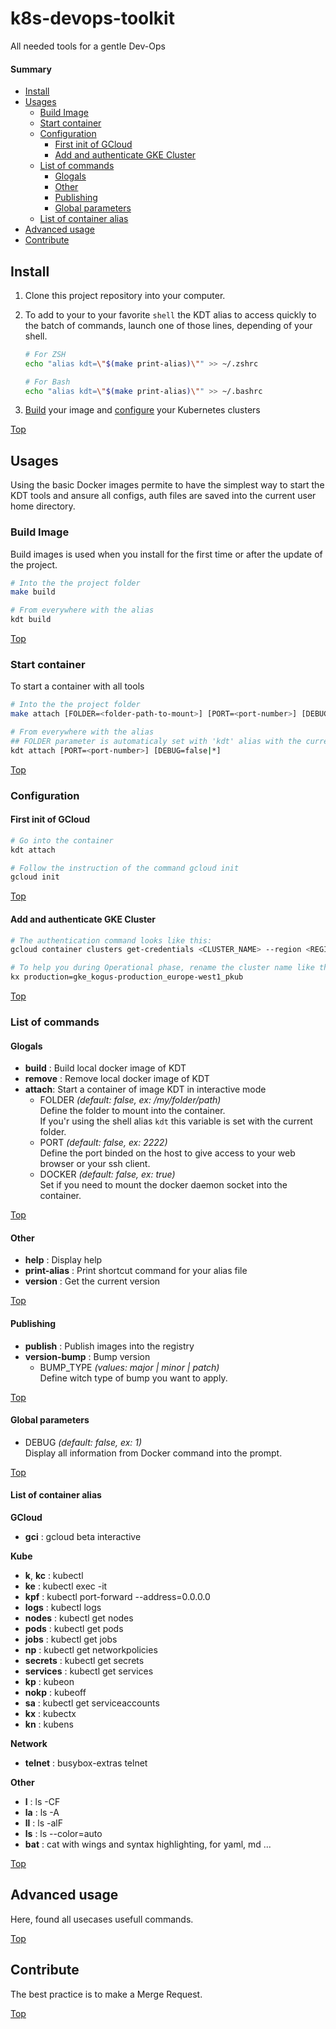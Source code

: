 # k8s-devops-toolkit

All needed tools for a gentle Dev-Ops

#### Summary

- [Install](#install)
- [Usages](#usages)
   * [Build Image](#build-image)
   * [Start container](#start-container)
   * [Configuration](#configuration)
      - [First init of GCloud](#first-init-of-gcloud)
      - [Add and authenticate GKE Cluster](#add-and-authenticate-gke-cluster)
   * [List of commands](#list-of-commands)
      - [Glogals](#glogals)
      - [Other](#other)
      - [Publishing](#publishing)
      - [Global parameters](#global-parameters)
   * [List of container alias](#list-of-container-alias)
- [Advanced usage](#advanced-usage)
- [Contribute](#contribute)

## Install

1. Clone this project repository into your computer.

2. To add to your to your favorite `shell` the KDT alias to access quickly to the batch of
   commands, launch one of those lines, depending of your shell.
   ```bash
   # For ZSH
   echo "alias kdt=\"$(make print-alias)\"" >> ~/.zshrc

   # For Bash
   echo "alias kdt=\"$(make print-alias)\"" >> ~/.bashrc
   ```  

3. [Build](#build-image) your image and [configure](#configuration) your Kubernetes clusters

[Top](#summary)

## Usages

Using the basic Docker images permite to have the simplest way to start the KDT tools
and ansure all configs, auth files are saved into the current user home directory.

### Build Image
Build images is used when you install for the first time or after the update of the 
project.

```bash
# Into the the project folder
make build 

# From everywhere with the alias
kdt build 
```

[Top](#summary)

### Start container

To start a container with all tools

```bash
# Into the the project folder
make attach [FOLDER=<folder-path-to-mount>] [PORT=<port-number>] [DEBUG=false|*]

# From everywhere with the alias
## FOLDER parameter is automaticaly set with 'kdt' alias with the current folder
kdt attach [PORT=<port-number>] [DEBUG=false|*]
```

[Top](#summary)

### Configuration

#### First init of GCloud

```bash
# Go into the container
kdt attach

# Follow the instruction of the command gcloud init
gcloud init
```

[Top](#summary)

#### Add and authenticate GKE Cluster

```bash
# The authentication command looks like this:
gcloud container clusters get-credentials <CLUSTER_NAME> --region <REGION> --project <PROJECT_NAME>

# To help you during Operational phase, rename the cluster name like this example:
kx production=gke_kogus-production_europe-west1_pkub
```

[Top](#summary)

### List of commands

#### Glogals

   - **build** : Build local docker image of KDT
   - **remove** : Remove local docker image of KDT
   - **attach**: Start a container of image KDT in interactive mode
      * FOLDER *(default: false, ex: /my/folder/path)*<br>
        Define the folder to mount into the container.<br>
        If you'r using the shell alias `kdt` this variable is set with the current folder.
      * PORT *(default: false, ex: 2222)*<br>
        Define the port binded on the host to give access to your web browser or your 
        ssh client.
      * DOCKER *(default: false, ex: true)*<br>
        Set if you need to mount the docker daemon socket into the container.

[Top](#summary)

#### Other
   - **help** : Display help
   - **print-alias** : Print shortcut command for your alias file
   - **version** : Get the current version

[Top](#summary)

#### Publishing
   - **publish** : Publish images into the registry
   - **version-bump** : Bump version
      * BUMP_TYPE *(values: major | minor | patch)* <br>
        Define witch type of bump you want to apply.

[Top](#summary)

#### Global parameters

* DEBUG *(default: false, ex: 1)*<br>
  Display all information from Docker command into the prompt.

[Top](#summary)

#### List of container alias

**GCloud**
 - **gci** : gcloud beta interactive

**Kube**
 - **k**, **kc** : kubectl
 - **ke** : kubectl exec -it
 - **kpf** : kubectl port-forward --address=0.0.0.0  
 - **logs** : kubectl logs
 - **nodes** : kubectl get nodes
 - **pods** : kubectl get pods
 - **jobs** : kubectl get jobs
 - **np** : kubectl get networkpolicies
 - **secrets** : kubectl get secrets
 - **services** : kubectl get services
 - **kp** : kubeon
 - **nokp** : kubeoff
 - **sa** : kubectl get serviceaccounts
 - **kx** : kubectx
 - **kn** : kubens

**Network**
 - **telnet** : busybox-extras telnet

**Other**
 - **l** : ls -CF
 - **la** : ls -A
 - **ll** : ls -alF
 - **ls** : ls --color=auto
 - **bat** : cat with wings and syntax highlighting, for yaml, md ...

[Top](#summary)

## Advanced usage

Here, found all usecases usefull commands.

[Top](#summary)

## Contribute

The best practice is to make a Merge Request.

[Top](#summary)
